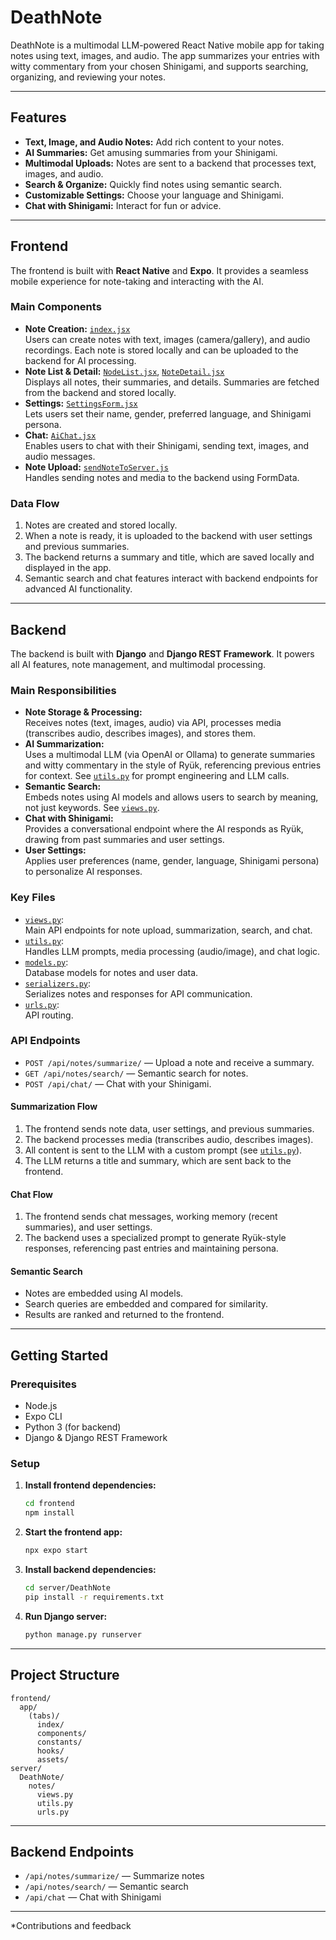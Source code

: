 # DeathNote

DeathNote is a multimodal LLM-powered React Native mobile app for taking notes using text, images, and audio. The app summarizes your entries with witty commentary from your chosen Shinigami, and supports searching, organizing, and reviewing your notes.

---

## Features

- **Text, Image, and Audio Notes:** Add rich content to your notes.
- **AI Summaries:** Get amusing summaries from your Shinigami.
- **Multimodal Uploads:** Notes are sent to a backend that processes text, images, and audio.
- **Search & Organize:** Quickly find notes using semantic search.
- **Customizable Settings:** Choose your language and Shinigami.
- **Chat with Shinigami:** Interact for fun or advice.

---

## Frontend

The frontend is built with **React Native** and **Expo**. It provides a seamless mobile experience for note-taking and interacting with the AI.

### Main Components

- **Note Creation:** [`index.jsx`](frontend/app/(tabs)/index/index.jsx)  
  Users can create notes with text, images (camera/gallery), and audio recordings. Each note is stored locally and can be uploaded to the backend for AI processing.
- **Note List & Detail:** [`NodeList.jsx`](frontend/app/(tabs)/components/NodeList.jsx), [`NoteDetail.jsx`](frontend/app/(tabs)/components/NoteDetail.jsx)  
  Displays all notes, their summaries, and details. Summaries are fetched from the backend and stored locally.
- **Settings:** [`SettingsForm.jsx`](frontend/app/(tabs)/index/SettingsForm.jsx)  
  Lets users set their name, gender, preferred language, and Shinigami persona.
- **Chat:** [`AiChat.jsx`](frontend/app/(tabs)/components/AiChat.jsx)  
  Enables users to chat with their Shinigami, sending text, images, and audio messages.
- **Note Upload:** [`sendNoteToServer.js`](frontend/app/(tabs)/components/sendNoteToServer.js)  
  Handles sending notes and media to the backend using FormData.

### Data Flow

1. Notes are created and stored locally.
2. When a note is ready, it is uploaded to the backend with user settings and previous summaries.
3. The backend returns a summary and title, which are saved locally and displayed in the app.
4. Semantic search and chat features interact with backend endpoints for advanced AI functionality.

---

## Backend

The backend is built with **Django** and **Django REST Framework**. It powers all AI features, note management, and multimodal processing.

### Main Responsibilities

- **Note Storage & Processing:**  
  Receives notes (text, images, audio) via API, processes media (transcribes audio, describes images), and stores them.
- **AI Summarization:**  
  Uses a multimodal LLM (via OpenAI or Ollama) to generate summaries and witty commentary in the style of Ryük, referencing previous entries for context. See [`utils.py`](server/DeathNote/notes/utils.py) for prompt engineering and LLM calls.
- **Semantic Search:**  
  Embeds notes using AI models and allows users to search by meaning, not just keywords. See [`views.py`](server/DeathNote/notes/views.py).
- **Chat with Shinigami:**  
  Provides a conversational endpoint where the AI responds as Ryük, drawing from past summaries and user settings.
- **User Settings:**  
  Applies user preferences (name, gender, language, Shinigami persona) to personalize AI responses.

### Key Files

- [`views.py`](server/DeathNote/notes/views.py):  
  Main API endpoints for note upload, summarization, search, and chat.
- [`utils.py`](server/DeathNote/notes/utils.py):  
  Handles LLM prompts, media processing (audio/image), and chat logic.
- [`models.py`](server/DeathNote/notes/models.py):  
  Database models for notes and user data.
- [`serializers.py`](server/DeathNote/notes/serializers.py):  
  Serializes notes and responses for API communication.
- [`urls.py`](server/DeathNote/notes/urls.py):  
  API routing.

### API Endpoints

- `POST /api/notes/summarize/` — Upload a note and receive a summary.
- `GET /api/notes/search/` — Semantic search for notes.
- `POST /api/chat/` — Chat with your Shinigami.

#### Summarization Flow

1. The frontend sends note data, user settings, and previous summaries.
2. The backend processes media (transcribes audio, describes images).
3. All content is sent to the LLM with a custom prompt (see [`utils.py`](server/DeathNote/notes/utils.py)).
4. The LLM returns a title and summary, which are sent back to the frontend.

#### Chat Flow

1. The frontend sends chat messages, working memory (recent summaries), and user settings.
2. The backend uses a specialized prompt to generate Ryük-style responses, referencing past entries and maintaining persona.

#### Semantic Search

- Notes are embedded using AI models.
- Search queries are embedded and compared for similarity.
- Results are ranked and returned to the frontend.

---

## Getting Started

### Prerequisites

- Node.js
- Expo CLI
- Python 3 (for backend)
- Django & Django REST Framework

### Setup

1. **Install frontend dependencies:**
   ```sh
   cd frontend
   npm install
   ```

2. **Start the frontend app:**
   ```sh
   npx expo start
   ```

3. **Install backend dependencies:**
   ```sh
   cd server/DeathNote
   pip install -r requirements.txt
   ```

4. **Run Django server:**
   ```sh
   python manage.py runserver
   ```

---

## Project Structure

```
frontend/
  app/
    (tabs)/
      index/
      components/
      constants/
      hooks/
      assets/
server/
  DeathNote/
    notes/
      views.py
      utils.py
      urls.py
```

---

## Backend Endpoints

- `/api/notes/summarize/` — Summarize notes
- `/api/notes/search/` — Semantic search
- `/api/chat` — Chat with Shinigami

---

*Contributions and feedback